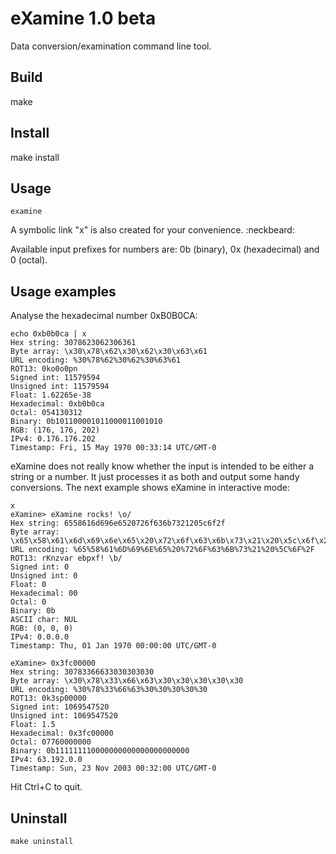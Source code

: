 # eXamine 1.0 beta

Data conversion/examination command line tool.

## Build

   make

## Install

   make install

## Usage

    examine

A symbolic link "x" is also created for your convenience. :neckbeard:

Available input prefixes for numbers are: 0b (binary), 0x (hexadecimal) and 0 (octal).

## Usage examples

Analyse the hexadecimal number 0xB0B0CA:

    echo 0xb0b0ca | x
    Hex string: 3078623062306361
    Byte array: \x30\x78\x62\x30\x62\x30\x63\x61
    URL encoding: %30%78%62%30%62%30%63%61
    ROT13: 0ko0o0pn
    Signed int: 11579594
    Unsigned int: 11579594
    Float: 1.62265e-38
    Hexadecimal: 0xb0b0ca
    Octal: 054130312
    Binary: 0b101100001011000011001010
    RGB: (176, 176, 202)
    IPv4: 0.176.176.202
    Timestamp: Fri, 15 May 1970 00:33:14 UTC/GMT-0

eXamine does not really know whether the input is intended to be either a string or a number. It just processes it as both and output some handy conversions. The next example shows eXamine in interactive mode:

    x
    eXamine> eXamine rocks! \o/
    Hex string: 6558616d696e6520726f636b7321205c6f2f
    Byte array: \x65\x58\x61\x6d\x69\x6e\x65\x20\x72\x6f\x63\x6b\x73\x21\x20\x5c\x6f\x2f
    URL encoding: %65%58%61%6D%69%6E%65%20%72%6F%63%6B%73%21%20%5C%6F%2F
    ROT13: rKnzvar ebpxf! \b/
    Signed int: 0
    Unsigned int: 0
    Float: 0
    Hexadecimal: 00
    Octal: 0
    Binary: 0b
    ASCII char: NUL
    RGB: (0, 0, 0)
    IPv4: 0.0.0.0
    Timestamp: Thu, 01 Jan 1970 00:00:00 UTC/GMT-0

    eXamine> 0x3fc00000
    Hex string: 30783366633030303030
    Byte array: \x30\x78\x33\x66\x63\x30\x30\x30\x30\x30
    URL encoding: %30%78%33%66%63%30%30%30%30%30
    ROT13: 0k3sp00000
    Signed int: 1069547520
    Unsigned int: 1069547520
    Float: 1.5
    Hexadecimal: 0x3fc00000
    Octal: 07760000000
    Binary: 0b111111110000000000000000000000
    IPv4: 63.192.0.0
    Timestamp: Sun, 23 Nov 2003 00:32:00 UTC/GMT-0

Hit Ctrl+C to quit.

## Uninstall

    make uninstall
